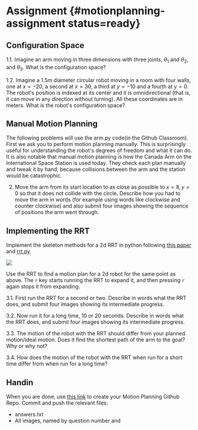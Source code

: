 # Assignment {#motionplanning-assignment status=ready}

## Configuration Space

1.1. Imagine an arm moving in three dimensions with three joints, $\theta_1$ and
     $\theta_2$, and $\theta_3$. What is the configuration space?

1.2. Imagine a $1.5\mbox{m}$ diameter circular robot moving in a room with four
     walls, one at $x=-20$, a second at $x=30$, a third at $y=-10$ and a fourth
     at $y=0$. The robot's position is indexed at its center and it is
     omnidirectional (that is, it can move in any direction without turning).
     All these coordinates are in meters. What is the robot's configuration
     space?

## Manual Motion Planning

The following problems will use the arm.py code(in the Github Classroom). First we ask you to
perform motion planning manually. This is surprisingly useful for understanding
the robot's degrees of freedom and what it can do. It is also notable that
manual motion planning is how the Canada Arm on the International Space Station
is used today. They check each plan manually and tweak it by hand, because
collisions between the arm and the station would be catastrophic.

2. Move the arm from its start location to as close as possible to $x=8, y=0$
   so that it does not collide with the circle. Describe how you had to move
   the arm in words (for example using words like clockwise and counter
   clockwise) and also submit four images showing the sequence of positions the
   arm went through.

## Implementing the RRT

Implement the skeleton methods for a 2d RRT in python following [this
paper](rrtpaper.pdf) and [rrt.py](rrt.py).

![](rrt.png)

Use the RRT to find a motion plan for a 2d robot for the same point as above.
The `r` key starts running the RRT to expand it, and then pressing `r` again
stops it from expanding. 

3.1. First run the RRT for a second or two. Describe in words what the RRT
     does, and submit four images showing its intermediate progress.

3.2. Now run it for a long time, 10 or 20 seconds. Describe in words
     what the RRT does, and submit four images showing its intermediate
     progress.

3.3. The motion of the robot with the RRT should differ from your planned
     motion/ideal motion. Does it find the shortest path of the arm to the
     goal? Why or why not?

3.4. How does the motion of the robot with the RRT when run for a short time
     differ from when run for a long time?

## Handin

When you are done, use [this link]() to create your Motion Planning Github
Repo. Commit and push the relevant files:
- answers.txt
- All images, named by question number and 
